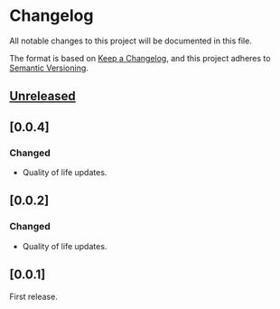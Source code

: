 <!-- markdownlint-configure-file {"MD024": { "siblings_only": true } } -->

# Changelog

All notable changes to this project will be documented in this file.

The format is based on [Keep a Changelog](https://keepachangelog.com/en/1.0.0/), and this project
adheres to [Semantic Versioning](https://semver.org/spec/v2.0.0.html).

## [Unreleased]

## [0.0.4]

### Changed

- Quality of life updates.

## [0.0.2]

### Changed

- Quality of life updates.

## [0.0.1]

First release.

[Unreleased]: https://github.com/Tatsh/wiswa/-/compare/v0.0.4...HEAD
